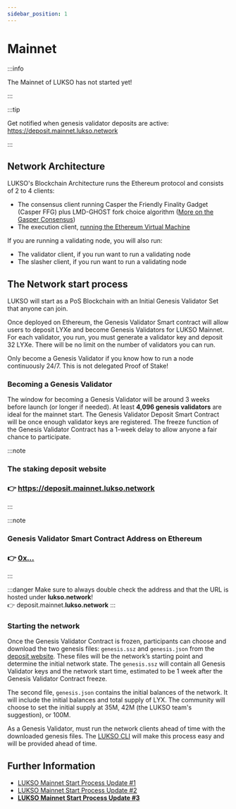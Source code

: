 ```yaml
---
sidebar_position: 1
---
```


# Mainnet

:::info

The Mainnet of LUKSO has not started yet!

:::

:::tip

Get notified when genesis validator deposits are active: <https://deposit.mainnet.lukso.network>

:::

## Network Architecture

LUKSO's Blockchain Architecture runs the Ethereum protocol and consists of 2 to 4 clients:

- The consensus client running Casper the Friendly Finality Gadget (Casper FFG) plus LMD-GHOST fork choice algorithm ([More on the Gasper Consensus](https://ethereum.org/en/developers/docs/consensus-mechanisms/pos/gasper/))
- The execution client, [running the Ethereum Virtual Machine](https://ethereum.org/en/developers/docs/ethereum-stack/)

If you are running a validating node, you will also run:

- The validator client, if you run want to run a validating node
- The slasher client, if you run want to run a validating node

## The Network start process

LUKSO will start as a PoS Blockchain with an Initial Genesis Validator Set that anyone can join.

Once deployed on Ethereum, the Genesis Validator Smart contract will allow users to deposit LYXe and become Genesis Validators for LUKSO Mainnet. For each validator, you run, you must generate a validator key and deposit 32 LYXe. There will be no limit on the number of validators you can run.

Only become a Genesis Validator if you know how to run a node continuously 24/7. This is not delegated Proof of Stake!

### Becoming a Genesis Validator

The window for becoming a Genesis Validator will be around 3 weeks before launch (or longer if needed). At least **4,096 genesis validators** are ideal for the mainnet start. The Genesis Validator Deposit Smart Contract will be once enough validator keys are registered. The freeze function of the Genesis Validator Contract has a 1-week delay to allow anyone a fair chance to participate.

:::note

### The staking deposit website

### 👉 <https://deposit.mainnet.lukso.network>

:::

:::note

### Genesis Validator Smart Contract Address on Ethereum

### 👉 [0x...](https://etherscan.io/address/0x)

:::

:::danger
Make sure to always double check the address and that the URL is hosted under **lukso.network**!  
👉 deposit.mainnet.**lukso.network**
:::

### Starting the network

Once the Genesis Validator Contract is frozen, participants can choose and download the two genesis files: `genesis.ssz` and `genesis.json` from the [deposit website](https://deposit.mainnet.lukso.network). These files will be the network’s starting point and determine the initial network state. The `genesis.ssz` will contain all Genesis Validator keys and the network start time, estimated to be 1 week after the Genesis Validator Contract freeze.

The second file, `genesis.json` contains the initial balances of the network. It will include the initial balances and total supply of LYX. The community will choose to set the initial supply at 35M, 42M (the LUKSO team's suggestion), or 100M.

As a Genesis Validator, must run the network clients ahead of time with the downloaded genesis files. The [LUKSO CLI](https://github.com/lukso-network/tools-lukso-cli) will make this process easy and will be provided ahead of time.

## Further Information

- [LUKSO Mainnet Start Process Update #1](https://medium.com/lukso/the-puzzle-comes-together-milestone-update-2022-7b69571f63a2)
- [LUKSO Mainnet Start Process Update #2](https://medium.com/lukso/lukso-mainnet-timeline-and-process-dd997fe811c8)
- **[LUKSO Mainnet Start Process Update #3](http://lukso.network)**
